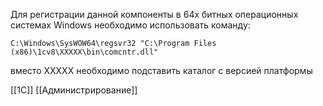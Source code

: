 Для регистрации данной компоненты в 64х битных операционных системах Windows необходимо использовать команду:

```bsl
C:\Windows\SysWOW64\regsvr32 "C:\Program Files (x86)\1cv8\ХХХХХ\bin\comcntr.dll"
```

вместо ХХХХХ необходимо подставить каталог с версией платформы

[[1С]]
[[Администрирование]]